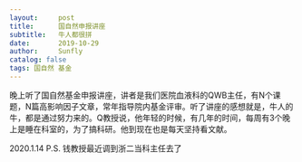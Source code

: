 ```yaml
---
layout:     post
title:      国自然申报讲座
subtitle:   牛人都很拼
date:       2019-10-29
author:     Sunfly
catalog: false
tags: 国自然 基金
---
```

晚上听了国自然基金申报讲座，讲者是我们医院血液科的QWB主任，有N个课题，N篇高影响因子文章，常年指导院内基金评审。听了讲座的感想就是，牛人的牛，都是通过努力来的。Q教授说，他年轻的时候，有几年的时间，每周有3个晚上是睡在科室的，为了搞科研。他到现在也是每天坚持看文献。

2020.1.14  P.S. 钱教授最近调到浙二当科主任去了